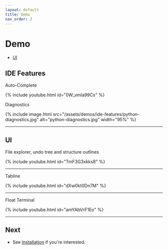 ```yaml
---
layout: default
title: Demo
nav_order: 2
---
```


# Demo

- [UI](#ui)

## IDE Features

Auto-Complete

{% include youtube.html id="0W_vmla99Cs" %}

Diagnostics

{% include image.html src="/assets/demos/ide-features/python-diagnostics.jpg" alt="python-diagnostics.jpg" width="95%" %}

---

## UI

File explorer, undo tree and structure outlines

{% include youtube.html id="TmF3G3xkks8" %}

---

Tabline

{% include youtube.html id="dXw0kt0Dn7M" %}

---

Float Terminal

{% include youtube.html id="amYAbVrF1Eo" %}

---

## Next

- See [Installation](/lin.nvim.dev/installation) if you're interested.
